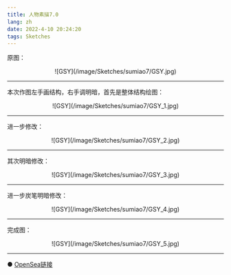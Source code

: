 ```yaml
---
title: 人物素描7.0
lang: zh
date: 2022-4-10 20:24:20
tags: Sketches
---
```


原图：

<center>![GSY](/image/Sketches/sumiao7/GSY.jpg)</center>

----------------------------------------  

本次作图左手画结构，右手调明暗，首先是整体结构绘图：

<center>![GSY](/image/Sketches/sumiao7/GSY_1.jpg)</center>

----------------------------------------  

进一步修改：

<center>![GSY](/image/Sketches/sumiao7/GSY_2.jpg)</center>

----------------------------------------  

其次明暗修改：

<center>![GSY](/image/Sketches/sumiao7/GSY_3.jpg)</center>

----------------------------------------  

进一步炭笔明暗修改：

<center>![GSY](/image/Sketches/sumiao7/GSY_4.jpg)</center>

----------------------------------------  

完成图：

<center>![GSY](/image/Sketches/sumiao7/GSY_5.jpg)</center>

----------------------------------------  

● [OpenSea链接](https://opensea.io/assets/0x495f947276749ce646f68ac8c248420045cb7b5e/5538608732828411082250453030091092578936762873171210564831323246728581218305 "Snowboard Girl")

<nft-card
contractAddress="0x495f947276749ce646f68ac8c248420045cb7b5e"
tokenId="5538608732828411082250453030091092578936762873171210564831323246728581218305">
</nft-card>
<script src="https://unpkg.com/embeddable-nfts/dist/nft-card.min.js"></script>
